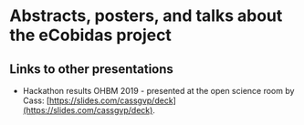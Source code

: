 # Abstracts, posters, and talks about the eCobidas project


## Links to other presentations

-   Hackathon results OHBM 2019 - presented at the open science room by Cass:
    [https://slides.com/cassgvp/deck](https://slides.com/cassgvp/deck).